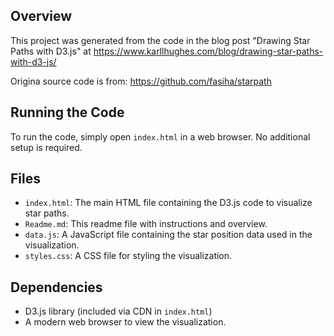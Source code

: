 ## Overview
This project was generated from the code in the blog post "Drawing Star Paths with D3.js" at https://www.karllhughes.com/blog/drawing-star-paths-with-d3-js/

Origina source code is from: https://github.com/fasiha/starpath

## Running the Code
To run the code, simply open `index.html` in a web browser. No additional setup is required.

## Files
- `index.html`: The main HTML file containing the D3.js code to visualize star paths.
- `Readme.md`: This readme file with instructions and overview.
- `data.js`: A JavaScript file containing the star position data used in the visualization.
- `styles.css`: A CSS file for styling the visualization.
## Dependencies
- D3.js library (included via CDN in `index.html`)
- A modern web browser to view the visualization.
